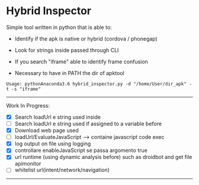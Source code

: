 # Hybrid Inspector

Simple tool written in python that is able to:
- Identify if the apk is native or hybrid (cordova / phonegap)

- Look for strings inside passed through CLI

- If you search "iframe" able to identify frame confusion

- Necessary to have in PATH the dir of apktool
```
Usage: pythonAnaconda3.6 hybrid_inspector.py -d "/home/User/dir_apk" -t -s "iframe"
```
___
Work In Progress:
- [x] Search loadUrl e string used inside
- [ ] Search loadUrl e string used if assigned to a variable before
- [x] Download web page used 
- [ ] loadUrl/EvaluateJavaScript --> containe javascript code exec
- [x] log output on file using logging
- [x] controllare enableJavaScript se passa argomento true
- [x] url runtime (using dynamic analysis before) such as droidbot and get file apimonitor
- [ ] whitelist url(intent/network/navigation)
___

